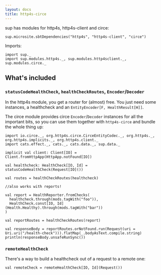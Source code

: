 ```yaml
---
layout: docs
title: http4s-circe
---
```


sup has modules for http4s, http4s-client and circe:

```tut:passthrough
sup.microsite.sbtDependencies("http4s", "http4s-client", "circe")
```

Imports:
```tut:silent
import sup._
import sup.modules.http4s._, sup.modules.http4sclient._, sup.modules.circe._
```

## What's included

### `statusCodeHealthCheck`, `healthCheckRoutes`, `Encoder`/`Decoder`

In the http4s module, you get a router for (almost) free.
You just need some instances, a healthcheck and an `EntityEncoder[F, HealthResult[H]]`.

The circe module provides circe `Encoder`/`Decoder` instances for all the important bits,
so you can use them together with `http4s-circe` and bundle the whole thing up:

```tut:book
import io.circe._, org.http4s.circe.CirceEntityCodec._, org.http4s._, org.http4s.implicits._, org.http4s.client._
import cats.effect._, cats._, cats.data._, sup.data._

implicit val client: Client[IO] = Client.fromHttpApp(HttpApp.notFound[IO])
 
val healthcheck: HealthCheck[IO, Id] = statusCodeHealthCheck(Request[IO]())

val routes = healthCheckRoutes(healthcheck)

//also works with reports!

val report = HealthReporter.fromChecks(
  healthcheck.through(mods.tagWith("foo")),
  HealthCheck.const[IO, Id](Health.Healthy).through(mods.tagWith("bar"))
)

val reportRoutes = healthCheckRoutes(report)

val responseBody = reportRoutes.orNotFound.run(Request(uri = Uri.uri("/health-check"))).flatMap(_.bodyAsText.compile.string)
println(responseBody.unsafeRunSync())
```

### `remoteHealthCheck`

There's a way to build a healthcheck out of a request to a remote one:

```tut:book
val remoteCheck = remoteHealthCheck[IO, Id](Request())
```
